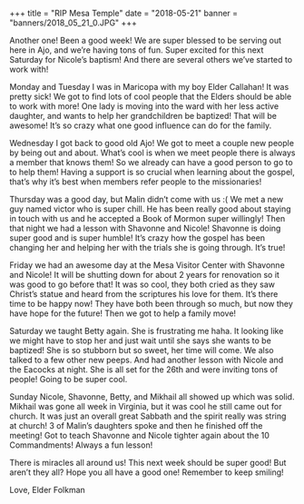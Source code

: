 +++
title = "RIP Mesa Temple"
date = "2018-05-21"
banner = "banners/2018_05_21_0.JPG"
+++

Another one! Been a good week! We are super blessed to be serving out here in Ajo, and we’re having tons of fun. Super excited for this next Saturday for Nicole’s baptism! And there are several others we’ve started to work with!

Monday and Tuesday I was in Maricopa with my boy Elder Callahan! It was pretty sick! We got to find lots of cool people that the Elders should be able to work with more! One lady is moving into the ward with her less active daughter, and wants to help her grandchildren be baptized! That will be awesome! It’s so crazy what one good influence can do for the family.

Wednesday I got back to good old Ajo! We got to meet a couple new people by being out and about. What’s cool is when we meet people there is always a member that knows them! So we already can have a good person to go to to help them! Having a support is so crucial when learning about the gospel, that’s why it’s best when members refer people to the missionaries!

Thursday was a good day, but Malin didn’t come with us :( We met a new guy named victor who is super chill. He has been really good about staying in touch with us and he accepted a Book of Mormon super willingly! Then that night we had a lesson with Shavonne and Nicole! Shavonne is doing super good and is super humble! It’s crazy how the gospel has been changing her and helping her with the trials she is going through. It’s true!

Friday we had an awesome day at the Mesa Visitor Center with Shavonne and Nicole! It will be shutting down for about 2 years for renovation so it was good to go before that! It was so cool, they both cried as they saw Christ’s statue and heard from the scriptures his love for them. It’s there time to be happy now! They have both been through so much, but now they have hope for the future! Then we got to help a family move!

Saturday we taught Betty again. She is frustrating me haha. It looking like we might have to stop her and just wait until she says she wants to be baptized! She is so stubborn but so sweet, her time will come. We also talked to a few other new peeps. And had another lesson with Nicole and the Eacocks at night. She is all set for the 26th and were inviting tons of people! Going to be super cool.

Sunday Nicole, Shavonne, Betty, and Mikhail all showed up which was solid. Mikhail was gone all week in Virginia, but it was cool he still came out for church. It was just an overall great Sabbath and the spirit really was string at church! 3 of Malin’s daughters spoke and then he finished off the meeting! Got to teach Shavonne and Nicole tighter again about the 10 Commandments! Always a fun lesson!

There is miracles all around us! This next week should be super good! But aren’t they all? Hope you all have a good one! Remember to keep smiling!

Love,
Elder Folkman
